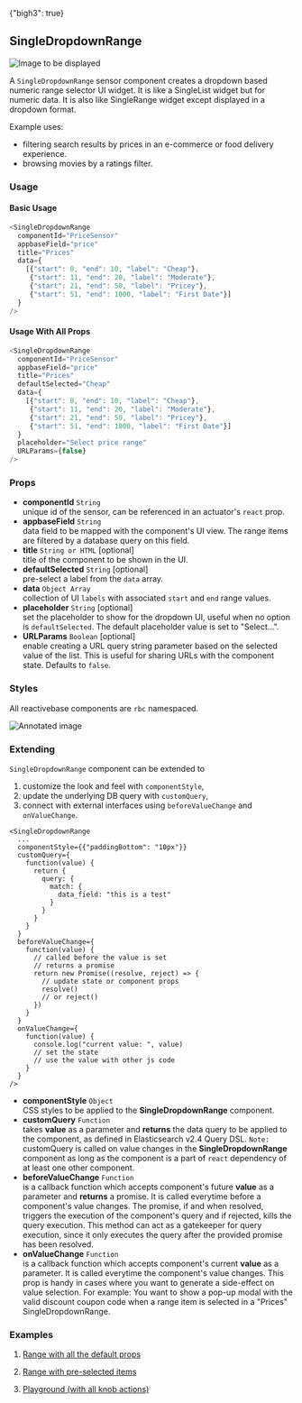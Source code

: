 {"bigh3": true}

## SingleDropdownRange

![Image to be displayed](https://i.imgur.com/A23Iu2w.png)

A `SingleDropdownRange` sensor component creates a dropdown based numeric range selector UI widget. It is like a SingleList widget but for numeric data. It is also like SingleRange widget except displayed in a dropdown format.

Example uses:
* filtering search results by prices in an e-commerce or food delivery experience.
* browsing movies by a ratings filter.

### Usage

#### Basic Usage

```js
<SingleDropdownRange
  componentId="PriceSensor"
  appbaseField="price"
  title="Prices"
  data={
    [{"start": 0, "end": 10, "label": "Cheap"},
     {"start": 11, "end": 20, "label": "Moderate"},
     {"start": 21, "end": 50, "label": "Pricey"},
     {"start": 51, "end": 1000, "label": "First Date"}]
  }
/>
```

#### Usage With All Props

```js
<SingleDropdownRange
  componentId="PriceSensor"
  appbaseField="price"
  title="Prices"
  defaultSelected="Cheap"
  data={
    [{"start": 0, "end": 10, "label": "Cheap"},
     {"start": 11, "end": 20, "label": "Moderate"},
     {"start": 21, "end": 50, "label": "Pricey"},
     {"start": 51, "end": 1000, "label": "First Date"}]
  }
  placeholder="Select price range"
  URLParams={false}
/>
```

### Props

- **componentId** `String`  
    unique id of the sensor, can be referenced in an actuator's `react` prop.
- **appbaseField** `String`  
    data field to be mapped with the component's UI view. The range items are filtered by a database query on this field.
- **title** `String or HTML` [optional]  
    title of the component to be shown in the UI.
- **defaultSelected** `String` [optional]  
    pre-select a label from the `data` array.
- **data** `Object Array`  
    collection of UI `labels` with associated `start` and `end` range values.
- **placeholder** `String` [optional]  
    set the placeholder to show for the dropdown UI, useful when no option is `defaultSelected`. The default placeholder value is set to "Select...".
- **URLParams** `Boolean` [optional]  
    enable creating a URL query string parameter based on the selected value of the list. This is useful for sharing URLs with the component state. Defaults to `false`.

### Styles

All reactivebase components are `rbc` namespaced.

![Annotated image](https://i.imgur.com/iePJDR8.png)

### Extending

`SingleDropdownRange` component can be extended to
1. customize the look and feel with `componentStyle`,
2. update the underlying DB query with `customQuery`,
3. connect with external interfaces using `beforeValueChange` and `onValueChange`.

```
<SingleDropdownRange
  ...
  componentStyle={{"paddingBottom": "10px"}}
  customQuery={
    function(value) {
      return {
        query: {
          match: {
            data_field: "this is a test"
          }
        }
      }
    }
  }
  beforeValueChange={
    function(value) {
      // called before the value is set
      // returns a promise
      return new Promise((resolve, reject) => {
        // update state or component props
        resolve()
        // or reject()
      })
    }
  }
  onValueChange={
    function(value) {
      console.log("current value: ", value)
      // set the state
      // use the value with other js code
    }
  }
/>
```

- **componentStyle** `Object`  
    CSS styles to be applied to the **SingleDropdownRange** component.
- **customQuery** `Function`  
    takes **value** as a parameter and **returns** the data query to be applied to the component, as defined in Elasticsearch v2.4 Query DSL.
    `Note:` customQuery is called on value changes in the **SingleDropdownRange** component as long as the component is a part of `react` dependency of at least one other component.
- **beforeValueChange** `Function`  
    is a callback function which accepts component's future **value** as a parameter and **returns** a promise. It is called everytime before a component's value changes. The promise, if and when resolved, triggers the execution of the component's query and if rejected, kills the query execution. This method can act as a gatekeeper for query execution, since it only executes the query after the provided promise has been resolved.
- **onValueChange** `Function`  
    is a callback function which accepts component's current **value** as a parameter. It is called everytime the component's value changes. This prop is handy in cases where you want to generate a side-effect on value selection. For example: You want to show a pop-up modal with the valid discount coupon code when a range item is selected in a "Prices" SingleDropdownRange.

### Examples

1. [Range with all the default props](../playground/?knob-title=SingleList%3A%20City%20Filter&knob-defaultSelected=San%20Francisco&knob-selectAllLabel=All%20cities&knob-showRadio=true&knob-sortBy=count&knob-showCheckbox=true&knob-size=100&knob-showCount=true&knob-placeholder=s&knob-showSearch=true&selectedKind=map%2FSingleDropdownRange&selectedStory=Basic&full=0&down=1&left=1&panelRight=0&downPanel=storybooks%2Fstorybook-addon-knobs)

2. [Range with pre-selected items](../playground/?knob-title=SingleList%3A%20City%20Filter&knob-defaultSelected=Moderate&knob-selectAllLabel=All%20cities&knob-showRadio=true&knob-sortBy=count&knob-showCheckbox=true&knob-size=100&knob-showCount=true&knob-placeholder=s&knob-showSearch=true&selectedKind=map%2FSingleDropdownRange&selectedStory=With%20Default%20Selected&full=0&down=1&left=1&panelRight=0&downPanel=storybooks%2Fstorybook-addon-knobs)

3. [Playground (with all knob actions)](../playground/?knob-title=SingleDropdownRange%3A%20Filter&knob-defaultSelected=Moderate&knob-selectAllLabel=All%20cities&knob-showRadio=true&knob-sortBy=count&knob-showCheckbox=true&knob-size=100&knob-showCount=true&knob-placeholder=Search%20prices&knob-showSearch=true&selectedKind=map%2FSingleDropdownRange&selectedStory=Playground&full=0&down=1&left=1&panelRight=0&downPanel=storybooks%2Fstorybook-addon-knobs)

